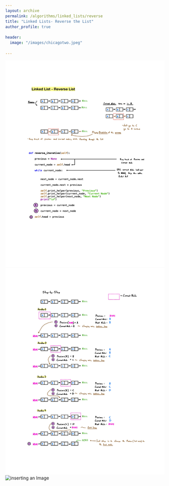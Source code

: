 ```yaml
---
layout: archive
permalink: /algorithms/linked_lists/reverse
title: "Linked Lists- Reverse the List"
author_profile: true

header:
  image: "/images/chicagotwo.jpeg"
  
---
```

![inserting an Image](/images/Linked_Lists/reverse/Page1.jpg)
![inserting an Image](/images/Linked_Lists/reverse/Page2.jpg)
![inserting an Image](/images/Linked_Lists/reverse/Page3.jpg)



